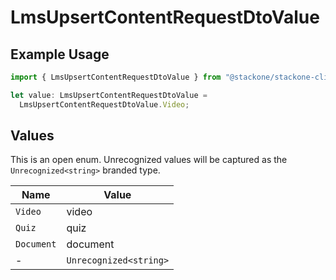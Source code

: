 # LmsUpsertContentRequestDtoValue

## Example Usage

```typescript
import { LmsUpsertContentRequestDtoValue } from "@stackone/stackone-client-ts/sdk/models/shared";

let value: LmsUpsertContentRequestDtoValue =
  LmsUpsertContentRequestDtoValue.Video;
```

## Values

This is an open enum. Unrecognized values will be captured as the `Unrecognized<string>` branded type.

| Name                   | Value                  |
| ---------------------- | ---------------------- |
| `Video`                | video                  |
| `Quiz`                 | quiz                   |
| `Document`             | document               |
| -                      | `Unrecognized<string>` |